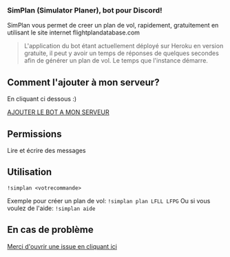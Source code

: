 ### SimPlan (Simulator Planer), bot pour Discord! 

SimPlan vous permet de creer un plan de vol, rapidement, gratuitement en utilisant le site internet flightplandatabase.com

> L'application du bot étant actuellement déployé sur Heroku en version gratuite, il peut y avoir un temps de réponses de quelques secondes afin de générer un plan de vol. Le temps que l'instance démarre.


## Comment l'ajouter à mon serveur? 

En cliquant ci dessous :)

[AJOUTER LE BOT A MON SERVEUR](https://discordapp.com/oauth2/authorize?client_id=694811457862238239&scope=bot&permissions=3072)

## Permissions

Lire et écrire des messages

## Utilisation

`!simplan <votrecommande>`

Exemple pour créer un plan de vol: `!simplan plan LFLL LFPG`
Ou si vous voulez de l'aide: `!simplan aide`


## En cas de problème

[Merci d'ouvrir une issue en cliquant ici](https://github.com/btronquo/simplan-bot-for-discord/issues/new/choose)
